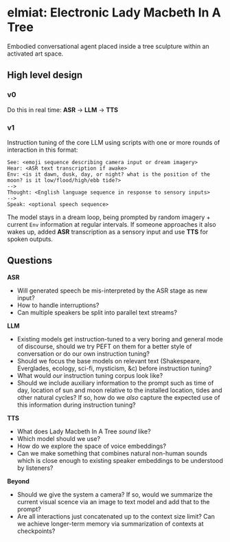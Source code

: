 # elmiat: Electronic Lady Macbeth In A Tree 

Embodied conversational agent placed inside a tree sculpture within an activated art space. 

## High level design 
### v0
Do this in real time: **ASR** -> **LLM** -> **TTS**

### v1


Instruction tuning of the core LLM using scripts with one or more rounds of interaction in this format: 

```
See: <emoji sequence describing camera input or dream imagery>
Hear: <ASR text transcription if awake>
Env: <is it dawn, dusk, day, or night? what is the position of the moon? is it low/flood/high/ebb tide?>
-->
Thought: <English language sequence in response to sensory inputs>
--> 
Speak: <optional speech sequence>
```

The model stays in a dream loop, being prompted by random imagery + current `Env` information at regular intervals. If someone approaches it also wakes up, added **ASR** transcription as a sensory input and use **TTS** for spoken outputs. 

## Questions

**ASR**
* Will generated speech be mis-interpreted by the ASR stage as new input?
* How to handle interruptions?
* Can multiple speakers be split into parallel text streams?

**LLM**
* Existing models get instruction-tuned to a very boring and general mode of discourse, should we try PEFT on them for a better style of conversation or do our own instruction tuning?
* Should we focus the base models on relevant text (Shakespeare, Everglades, ecology, sci-fi, mysticism, &c) before instruction tuning?
* What would *our* instruction tuning corpus look like?
* Should we include auxiliary information to the prompt such as time of day, location of sun and moon relative to the installed location, tides and other natural cycles? If so, how do we *also* capture the expected use of this information during instruction tuning?

**TTS** 
* What does Lady Macbeth In A Tree *sound* like?
* Which model should we use?
* How do we explore the space of voice embeddings?
* Can we make something that combines natural non-human sounds which is close enough to existing speaker embeddings to be understood by listeners?

**Beyond**
* Should we give the system a camera? If so, would we summarize the current visual scence via an image to text model and add that to the prompt?
* Are all interactions just concatenated up to the context size limit? Can we achieve longer-term memory via summarization of contexts at checkpoints?

